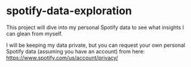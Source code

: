 # spotify-data-exploration
This project will dive into my personal Spotify data to see what insights I can glean from myself.

I will be keeping my data private, but you can request your own personal Spotify data (assuming you have an account) from here:
https://www.spotify.com/us/account/privacy/
